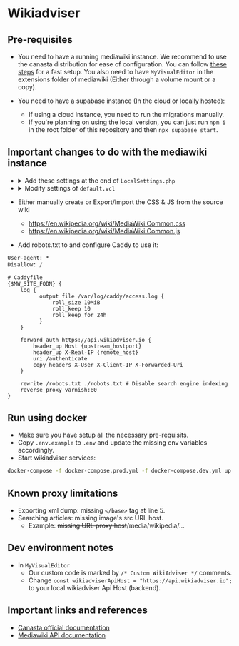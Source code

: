 # Wikiadviser

## Pre-requisites

- You need to have a running mediawiki instance. We recommend to use the canasta distribution for ease of configuration. You can follow [these steps](https://canasta.wiki/setup/#create-new-wiki) for a fast setup. You also need to have `MyVisualEditor` in the extensions folder of mediawiki (Either through a volume mount or a copy).

- You need to have a supabase instance (In the cloud or locally hosted):
  - If using a cloud instance, you need to run the migrations manually.
  * If you're planning on using the local version, you can just run `npm i` in the root folder of this repository and then `npx supabase start`.

## Important changes to do with the mediawiki instance

- <details>
    <summary>Add these settings at the end of <code>LocalSettings.php</code></summary>

  ```php
    $wgDefaultSkin = "vector-2022";

    wfLoadExtension( 'MyVisualEditor' );

    $wgDefaultRobotPolicy = 'noindex,nofollow'; // To avoid indexing the wiki by search engines.

    wfLoadExtension( 'UniversalLanguageSelector' );

    /* Templates & Modules */
    // https://www.mediawiki.org/wiki/Manual:Importing_Wikipedia_infoboxes_tutorial
    // https://www.mediawiki.org/wiki/Help:Templates

    wfLoadExtension( 'ParserFunctions' );
    $wgPFEnableStringFunctions = true;

    wfLoadExtension( 'Scribunto' );
    $wgScribuntoDefaultEngine = 'luastandalone';
    $wgScribuntoEngineConf['luastandalone']['cpuLimit'] = 60; // 1 minute
    $wgScribuntoEngineConf['luastandalone']['memoryLimit'] = 838860800; // 800M
    $wgMemoryLimit = '800M';
    $wgMaxShellFileSize = 838860800; // 800M
    $wgMaxShellTime = 10 * 60 * 1000; // 10 minutes

    wfLoadExtension( 'TemplateStyles' );
    wfLoadExtension( 'InputBox' );
    wfLoadExtension( 'TemplateData' );
    wfLoadExtension( 'SyntaxHighlight_GeSHi' );

    $wgUseInstantCommons = true;

    wfLoadExtension( 'Cite' );
    wfLoadExtension( 'PageForms' );

    /* Mediawiki Performance tuning */
    // https://www.mediawiki.org/wiki/Manual:Performance_tuning
    // https://www.mediawiki.org/wiki/User:Ilmari_Karonen/Performance_tuning

    // Cache & Lifetime (2 years)
    $wgMainCacheType = CACHE_ACCEL;
    $wgMessageCacheType = CACHE_ACCEL;
    $wgParserCacheType = CACHE_DB;

    $wgParserCacheExpireTime = 63072000;
    $wgRevisionCacheExpiry = 63072000;
    $wgResourceLoaderMaxage = [
      'versioned' => 63072000,
      'unversioned' => 63072000
    ];
  ```

  </details>

- <details>
    <summary>Modify settings of <code>default.vcl</code></summary>

  ```
    .first_byte_timeout = 600s;
  ```

  </details>

- Either manually create or Export/Import the CSS & JS from the source wiki
  - https://en.wikipedia.org/wiki/MediaWiki:Common.css
  - https://en.wikipedia.org/wiki/MediaWiki:Common.js
- Add robots.txt to and configure Caddy to use it:

```txt
User-agent: *
Disallow: /
```

```caddy
# Caddyfile
{$MW_SITE_FQDN} {
    log {
          output file /var/log/caddy/access.log {
              roll_size 10MiB
              roll_keep 10
              roll_keep_for 24h
          }
    }

    forward_auth https://api.wikiadviser.io {
        header_up Host {upstream_hostport}
        header_up X-Real-IP {remote_host}
        uri /authenticate
        copy_headers X-User X-Client-IP X-Forwarded-Uri
    }

    rewrite /robots.txt ./robots.txt # Disable search engine indexing
    reverse_proxy varnish:80
}
```

## Run using docker

- Make sure you have setup all the necessary pre-requisits.
- Copy `.env.example` to `.env` and update the missing env variables accordingly.
- Start wikiadviser services:

```sh
docker-compose -f docker-compose.prod.yml -f docker-compose.dev.yml up --build --force-recreate -d
```

## Known proxy limitations

- Exporting xml dump: missing `</base>` tag at line 5.
- Searching articles: missing image's src URL host.
  - Example: ~~missing URL proxy host~~/media/wikipedia/...

## Dev environment notes

- In `MyVisualEditor`
  - Our custom code is marked by `/* Custom WikiAdviser */` comments.
  - Change `const wikiadviserApiHost = "https://api.wikiadviser.io";` to your local wikiadviser Api Host (backend).

## Important links and references

- [Canasta official documentation](https://canasta.wiki/)
- [Mediawiki API documentation](https://www.mediawiki.org/wiki/API:Main_page)
